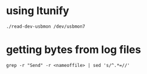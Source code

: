 # using ltunify
```
./read-dev-usbmon /dev/usbmon7
```
# getting bytes from log files
```
grep -r "Send" -r <nameoffile> | sed 's/^.*=//'
```
